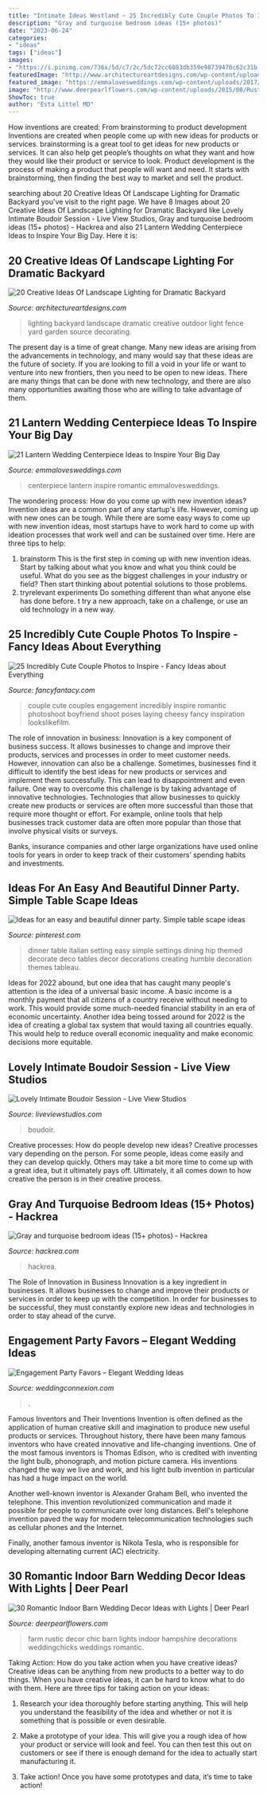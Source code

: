 ```yaml
---
title: "Intimate Ideas Westland ~ 25 Incredibly Cute Couple Photos To Inspire"
description: "Gray and turquoise bedroom ideas (15+ photos)"
date: "2023-06-24"
categories:
- "ideas"
tags: ["ideas"]
images:
- "https://i.pinimg.com/736x/5d/c7/2c/5dc72cc6083db359e98739470c62c31b.jpg"
featuredImage: "http://www.architectureartdesigns.com/wp-content/uploads/2014/01/2028.jpg"
featured_image: "https://emmalovesweddings.com/wp-content/uploads/2017/08/romantic-wedding-centerpiece-ideas-with-lantern.jpg"
image: "http://www.deerpearlflowers.com/wp-content/uploads/2015/08/Rustic-chic-farm-wedding-decor-ideas.jpg"
ShowToc: true
author: "Esta Littel MD"
---
```



How inventions are created: From brainstorming to product development
Inventions are created when people come up with new ideas for products or services. brainstorming is a great tool to get ideas for new products or services. It can also help get people’s thoughts on what they want and how they would like their product or service to look. Product development is the process of making a product that people will want and need. It starts with brainstorming, then finding the best way to market and sell the product.

	

		
searching about 20 Creative Ideas Of Landscape Lighting for Dramatic Backyard you've visit to the right page. We have 8 Images about 20 Creative Ideas Of Landscape Lighting for Dramatic Backyard like Lovely Intimate Boudoir Session - Live View Studios, Gray and turquoise bedroom ideas (15+ photos) - Hackrea and also 21 Lantern Wedding Centerpiece Ideas to Inspire Your Big Day. Here it is:
		
    
## 20 Creative Ideas Of Landscape Lighting For Dramatic Backyard

<img loading=lazy src="http://www.architectureartdesigns.com/wp-content/uploads/2014/01/2028.jpg" onerror="this.onerror=null;this.src='https://tse3.mm.bing.net/th?id=OIP.uU5maDtUzUdbDORTjCiSegHaE8&amp;pid=15.1';" alt="20 Creative Ideas Of Landscape Lighting for Dramatic Backyard">

_Source: architectureartdesigns.com_

>lighting backyard landscape dramatic creative outdoor light fence yard garden source decorating. 

	

The present day is a time of great change. Many new ideas are arising from the advancements in technology, and many would say that these ideas are the future of society. If you are looking to fill a void in your life or want to venture into new frontiers, then you need to be open to new ideas. There are many things that can be done with new technology, and there are also many opportunities awaiting those who are willing to take advantage of them.

    
## 21 Lantern Wedding Centerpiece Ideas To Inspire Your Big Day

<img loading=lazy src="https://emmalovesweddings.com/wp-content/uploads/2017/08/romantic-wedding-centerpiece-ideas-with-lantern.jpg" onerror="this.onerror=null;this.src='https://tse4.mm.bing.net/th?id=OIP.Wu7VWMfJD5B38XqF0CIy1gHaLH&amp;pid=15.1';" alt="21 Lantern Wedding Centerpiece Ideas to Inspire Your Big Day">

_Source: emmalovesweddings.com_

>centerpiece lantern inspire romantic emmalovesweddings. 

	

The wondering process: How do you come up with new invention ideas?
Invention ideas are a common part of any startup's life. However, coming up with new ones can be tough. While there are some easy ways to come up with new invention ideas, most startups have to work hard to come up with ideation processes that work well and can be sustained over time. Here are three tips to help:
1) brainstorm
This is the first step in coming up with new invention ideas. Start by talking about what you know and what you think could be useful. What do you see as the biggest challenges in your industry or field? Then start thinking about potential solutions to those problems.
2) tryrelevant experiments
Do something different than what anyone else has done before. t try a new approach, take on a challenge, or use an old technology in a new way.

    
## 25 Incredibly Cute Couple Photos To Inspire - Fancy Ideas About Everything

<img loading=lazy src="https://fancyfantacy.com/wp-content/uploads/2020/05/Incredibly-Cute-Couple-Photos-to-Inspire-18.jpg" onerror="this.onerror=null;this.src='https://tse4.mm.bing.net/th?id=OIP.lVHmtMKrDLRxGSutBwhMHAHaKy&amp;pid=15.1';" alt="25 Incredibly Cute Couple Photos to Inspire - Fancy Ideas about Everything">

_Source: fancyfantacy.com_

>couple cute couples engagement incredibly inspire romantic photoshoot boyfriend shoot poses laying cheesy fancy inspiration lookslikefilm. 

	

The role of innovation in business:
Innovation is a key component of business success. It allows businesses to change and improve their products, services and processes in order to meet customer needs. However, innovation can also be a challenge. Sometimes, businesses find it difficult to identify the best ideas for new products or services and implement them successfully. This can lead to disappointment and even failure.
One way to overcome this challenge is by taking advantage of innovative technologies. Technologies that allow businesses to quickly create new products or services are often more successful than those that require more thought or effort. For example, online tools that help businesses track customer data are often more popular than those that involve physical visits or surveys.

Banks, insurance companies and other large organizations have used online tools for years in order to keep track of their customers’ spending habits and investments.

    
## Ideas For An Easy And Beautiful Dinner Party. Simple Table Scape Ideas

<img loading=lazy src="https://i.pinimg.com/736x/5d/c7/2c/5dc72cc6083db359e98739470c62c31b.jpg" onerror="this.onerror=null;this.src='https://tse1.mm.bing.net/th?id=OIP.x9nf2sjmc5ScqXalVG9CswHaJ4&amp;pid=15.1';" alt="Ideas for an easy and beautiful dinner party. Simple table scape ideas">

_Source: pinterest.com_

>dinner table italian setting easy simple settings dining hip themed decorate deco tables decor decorations creating humble decoration themes tableau. 

	

Ideas for 2022 abound, but one idea that has caught many people's attention is the idea of a universal basic income. A basic income is a monthly payment that all citizens of a country receive without needing to work. This would provide some much-needed financial stability in an era of economic uncertainty. Another idea being tossed around for 2022 is the idea of creating a global tax system that would taxing all countries equally. This would help to reduce overall economic inequality and make economic decisions more equitable.

    
## Lovely Intimate Boudoir Session - Live View Studios

<img loading=lazy src="http://www.liveviewstudios.com/wp-content/uploads/2017/07/Intimate-Boudoir-Session_0021-678x904.jpg" onerror="this.onerror=null;this.src='https://tse1.mm.bing.net/th?id=OIP.QizzMsPuTB9FHcl5Xw9tCwHaJ4&amp;pid=15.1';" alt="Lovely Intimate Boudoir Session - Live View Studios">

_Source: liveviewstudios.com_

>boudoir. 

	

Creative processes: How do people develop new ideas?
Creative processes vary depending on the person. For some people, ideas come easily and they can develop quickly. Others may take a bit more time to come up with a great idea, but it ultimately pays off. Ultimately, it all comes down to how creative the person is in their creative process.

    
## Gray And Turquoise Bedroom Ideas (15+ Photos) - Hackrea

<img loading=lazy src="https://www.hackrea.com/wp-content/uploads/2020/09/Modern-gray-bedroom-with-turquoise-decor-elements-768x569.jpg" onerror="this.onerror=null;this.src='https://tse2.mm.bing.net/th?id=OIP.QvlqTFGRM0nyaxfDcKYvNgHaFf&amp;pid=15.1';" alt="Gray and turquoise bedroom ideas (15+ photos) - Hackrea">

_Source: hackrea.com_

>hackrea. 

	

The Role of Innovation in Business
Innovation is a key ingredient in businesses. It allows businesses to change and improve their products or services in order to keep up with the competition. In order for businesses to be successful, they must constantly explore new ideas and technologies in order to stay ahead of the curve.

    
## Engagement Party Favors – Elegant Wedding Ideas

<img loading=lazy src="http://weddingconnexion.com/tropical-destination-wedding-blog/wp-content/uploads/2019/09/blue-silver-white-engagement-party-favors.jpg" onerror="this.onerror=null;this.src='https://tse4.mm.bing.net/th?id=OIP.gD0ttBys0NozMl8FWGUNDgHaHa&amp;pid=15.1';" alt="Engagement Party Favors – Elegant Wedding Ideas">

_Source: weddingconnexion.com_

>. 

	

Famous Inventors and Their Inventions
Invention is often defined as the application of human creative skill and imagination to produce new useful products or services. Throughout history, there have been many famous inventors who have created innovative and life-changing inventions.
One of the most famous inventors is Thomas Edison, who is credited with inventing the light bulb, phonograph, and motion picture camera. His inventions changed the way we live and work, and his light bulb invention in particular has had a huge impact on the world.

Another well-known inventor is Alexander Graham Bell, who invented the telephone. This invention revolutionized communication and made it possible for people to communicate over long distances. Bell's telephone invention paved the way for modern telecommunication technologies such as cellular phones and the Internet.

Finally, another famous inventor is Nikola Tesla, who is responsible for developing alternating current (AC) electricity.

    
## 30 Romantic Indoor Barn Wedding Decor Ideas With Lights | Deer Pearl

<img loading=lazy src="http://www.deerpearlflowers.com/wp-content/uploads/2015/08/Rustic-chic-farm-wedding-decor-ideas.jpg" onerror="this.onerror=null;this.src='https://tse4.mm.bing.net/th?id=OIP.vvSr7yaDxju2ltGT32m9eAHaQD&amp;pid=15.1';" alt="30 Romantic Indoor Barn Wedding Decor Ideas with Lights | Deer Pearl">

_Source: deerpearlflowers.com_

>farm rustic decor chic barn lights indoor hampshire decorations weddingchicks weddings romantic. 

	

Taking Action: How do you take action when you have creative ideas?
Creative ideas can be anything from new products to a better way to do things. When you have creative ideas, it can be hard to know what to do with them. Here are three tips for taking action on your ideas:
1. Research your idea thoroughly before starting anything. This will help you understand the feasibility of the idea and whether or not it is something that is possible or even desirable.

2. Make a prototype of your idea. This will give you a rough idea of how your product or service will look and feel. You can then test this out on customers or see if there is enough demand for the idea to actually start manufacturing it.

3. Take action! Once you have some prototypes and data, it’s time to take action!

